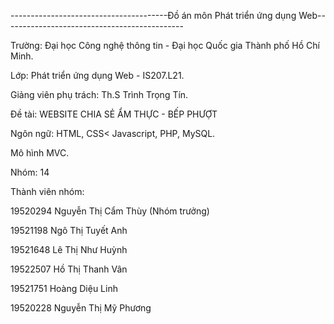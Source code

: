 ---------------------------------------Đồ án môn Phát triển ứng dụng Web---------------------------------------------

Trường: Đại học Công nghệ thông tin - Đại học Quốc gia Thành phố Hồ Chí Minh.

Lớp: Phát triển ứng dụng Web - IS207.L21.

Giảng viên phụ trách: Th.S Trình Trọng Tín.

Đề tài: WEBSITE CHIA SẺ ẨM THỰC - BẾP PHƯỢT

Ngôn ngữ: HTML, CSS< Javascript, PHP, MySQL.

Mô hình MVC.

Nhóm: 14

Thành viên nhóm:

19520294  	Nguyễn Thị Cẩm Thùy (Nhóm trưởng)

19521198  	Ngô Thị Tuyết Anh

19521648  	Lê Thị Như Huỳnh

19522507  	Hồ Thị Thanh Vân

19521751  	Hoàng Diệu Linh

19520228  	Nguyễn Thị Mỹ Phương

